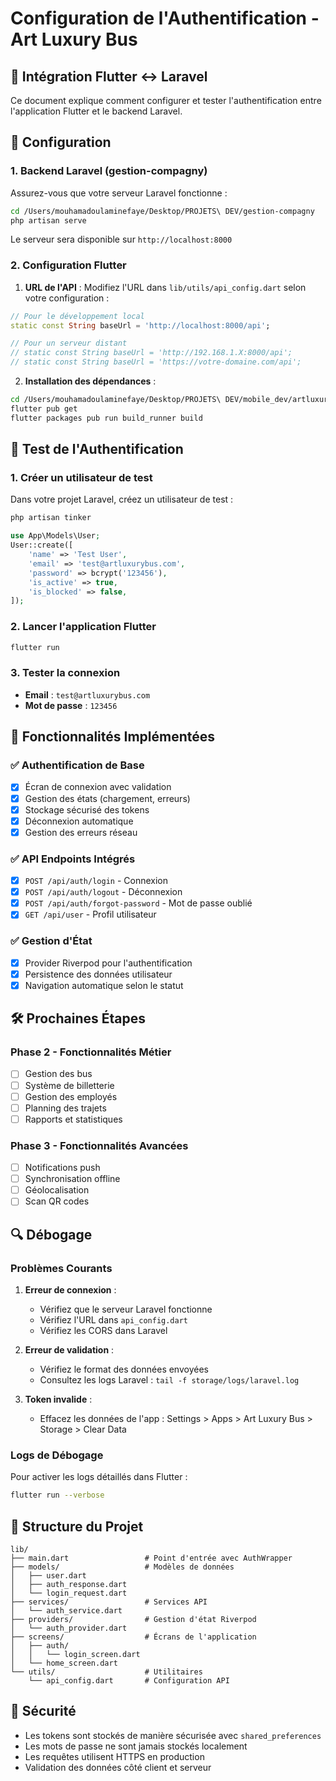 # Configuration de l'Authentification - Art Luxury Bus

## 📱 Intégration Flutter ↔ Laravel

Ce document explique comment configurer et tester l'authentification entre l'application Flutter et le backend Laravel.

## 🚀 Configuration

### 1. Backend Laravel (gestion-compagny)

Assurez-vous que votre serveur Laravel fonctionne :

```bash
cd /Users/mouhamadoulaminefaye/Desktop/PROJETS\ DEV/gestion-compagny
php artisan serve
```

Le serveur sera disponible sur `http://localhost:8000`

### 2. Configuration Flutter

1. **URL de l'API** : Modifiez l'URL dans `lib/utils/api_config.dart` selon votre configuration :

```dart
// Pour le développement local
static const String baseUrl = 'http://localhost:8000/api';

// Pour un serveur distant
// static const String baseUrl = 'http://192.168.1.X:8000/api';
// static const String baseUrl = 'https://votre-domaine.com/api';
```

2. **Installation des dépendances** :

```bash
cd /Users/mouhamadoulaminefaye/Desktop/PROJETS\ DEV/mobile_dev/artluxurybus
flutter pub get
flutter packages pub run build_runner build
```

## 🧪 Test de l'Authentification

### 1. Créer un utilisateur de test

Dans votre projet Laravel, créez un utilisateur de test :

```bash
php artisan tinker
```

```php
use App\Models\User;
User::create([
    'name' => 'Test User',
    'email' => 'test@artluxurybus.com',
    'password' => bcrypt('123456'),
    'is_active' => true,
    'is_blocked' => false,
]);
```

### 2. Lancer l'application Flutter

```bash
flutter run
```

### 3. Tester la connexion

- **Email** : `test@artluxurybus.com`
- **Mot de passe** : `123456`

## 🔧 Fonctionnalités Implémentées

### ✅ Authentification de Base
- [x] Écran de connexion avec validation
- [x] Gestion des états (chargement, erreurs)
- [x] Stockage sécurisé des tokens
- [x] Déconnexion automatique
- [x] Gestion des erreurs réseau

### ✅ API Endpoints Intégrés
- [x] `POST /api/auth/login` - Connexion
- [x] `POST /api/auth/logout` - Déconnexion
- [x] `POST /api/auth/forgot-password` - Mot de passe oublié
- [x] `GET /api/user` - Profil utilisateur

### ✅ Gestion d'État
- [x] Provider Riverpod pour l'authentification
- [x] Persistence des données utilisateur
- [x] Navigation automatique selon le statut

## 🛠️ Prochaines Étapes

### Phase 2 - Fonctionnalités Métier
- [ ] Gestion des bus
- [ ] Système de billetterie
- [ ] Gestion des employés
- [ ] Planning des trajets
- [ ] Rapports et statistiques

### Phase 3 - Fonctionnalités Avancées
- [ ] Notifications push
- [ ] Synchronisation offline
- [ ] Géolocalisation
- [ ] Scan QR codes

## 🔍 Débogage

### Problèmes Courants

1. **Erreur de connexion** :
   - Vérifiez que le serveur Laravel fonctionne
   - Vérifiez l'URL dans `api_config.dart`
   - Vérifiez les CORS dans Laravel

2. **Erreur de validation** :
   - Vérifiez le format des données envoyées
   - Consultez les logs Laravel : `tail -f storage/logs/laravel.log`

3. **Token invalide** :
   - Effacez les données de l'app : Settings > Apps > Art Luxury Bus > Storage > Clear Data

### Logs de Débogage

Pour activer les logs détaillés dans Flutter :

```bash
flutter run --verbose
```

## 📁 Structure du Projet

```
lib/
├── main.dart                 # Point d'entrée avec AuthWrapper
├── models/                   # Modèles de données
│   ├── user.dart
│   ├── auth_response.dart
│   └── login_request.dart
├── services/                 # Services API
│   └── auth_service.dart
├── providers/                # Gestion d'état Riverpod
│   └── auth_provider.dart
├── screens/                  # Écrans de l'application
│   ├── auth/
│   │   └── login_screen.dart
│   └── home_screen.dart
└── utils/                    # Utilitaires
    └── api_config.dart       # Configuration API
```

## 🚨 Sécurité

- Les tokens sont stockés de manière sécurisée avec `shared_preferences`
- Les mots de passe ne sont jamais stockés localement
- Les requêtes utilisent HTTPS en production
- Validation des données côté client et serveur
